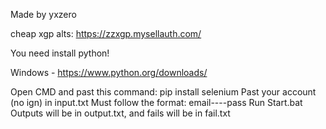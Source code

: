 Made by yxzero

cheap xgp alts: https://zzxgp.mysellauth.com/

You need install python!

Windows - https://www.python.org/downloads/

Open CMD and past this command: pip install selenium
Past your account (no ign) in input.txt
Must follow the format: email----pass
Run Start.bat
Outputs will be in output.txt, and fails will be in fail.txt
